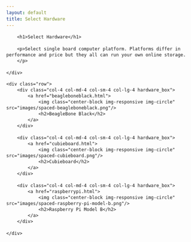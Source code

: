 ```yaml
---
layout: default
title: Select Hardware
---
```


<div class="jumbotron">
    <div class="container">

        <h1>Select Hardware</h1>

        <p>Select single board computer platform. Platforms differ in performance and price but they all can run your own online storage. 
        </p>

    </div>
</div>

<div class="container">

    <div class="row">
        <div class="col-4 col-md-4 col-sm-4 col-lg-4 hardware_box">
            <a href="beagleboneblack.html">
                <img class="center-block img-responsive img-circle" src="images/spaced-beagleboneblack.png"/>
                <h2>BeagleBone Black</h2>
            </a>
        </div>

        <div class="col-4 col-md-4 col-sm-4 col-lg-4 hardware_box">
            <a href="cubieboard.html">
                <img class="center-block img-responsive img-circle" src="images/spaced-cubieboard.png"/>
                <h2>Cubieboard</h2>
            </a>
        </div>
        
        <div class="col-4 col-md-4 col-sm-4 col-lg-4 hardware_box">
            <a href="raspberrypi.html">
                <img class="center-block img-responsive img-circle" src="images/spaced-raspberry-pi-model-b.png"/>
                <h2>Raspberry Pi Model B</h2>
            </a>
        </div>
        
    </div>

</div>
